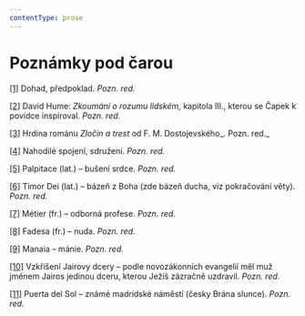 ```yaml
---
contentType: prose
---
```


# Poznámky pod čarou

[\[1\]](./resources/undefined) Dohad, předpoklad. _Pozn. red._

[\[2\]](./resources/undefined) David Hume: _Zkoumání o rozumu lidském,_ kapitola III., kterou se Čapek k povídce inspiroval. _Pozn. red._

[\[3\]](./resources/undefined) Hrdina románu _Zločin a trest_ od F. M. Dostojevského_. Pozn. red._

[\[4\]](./resources/undefined) Nahodilé spojení, sdružení. _Pozn. red._

[\[5\]](./resources/undefined) Palpitace (lat.) – bušení srdce. _Pozn. red._

[\[6\]](./resources/undefined) Timor Dei (lat.) – bázeň z Boha (zde bázeň ducha, viz pokračování věty). _Pozn. red._

[\[7\]](./resources/undefined) Métier (fr.) – odborná profese. _Pozn. red._

[\[8\]](./resources/undefined) Fadesa (fr.) – nuda. _Pozn. red._

[\[9\]](./resources/undefined) Manaia – mánie. _Pozn. red._

[\[10\]](./resources/undefined) Vzkříšení Jairovy dcery – podle novozákonních evangelií měl muž jménem Jairos jedinou dceru, kterou Ježíš zázračně uzdravil. _Pozn. red._

[\[11\]](./resources/undefined) Puerta del Sol – známé madridské náměstí (česky Brána slunce). _Pozn. red._
